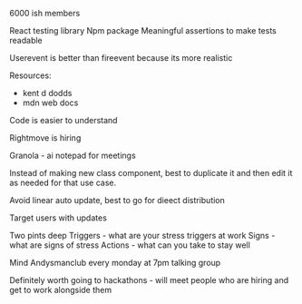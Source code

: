 
6000 ish members


React testing library 
Npm package
Meaningful assertions to make tests readable

Userevent is better than fireevent because its more realistic

Resources: 
- kent d dodds 
- mdn web docs

Code is easier to understand

Rightmove is hiring 


Granola - ai notepad for meetings 

Instead of making new class component, best to duplicate it and then edit it as needed for that use case. 

Avoid linear auto update, best to go for dieect distribution 


Target users with updates

Two pints deep
Triggers - what are your stress triggers at work 
Signs - what are signs of stress
Actions - what can you take to stay well


Mind 
Andysmanclub every monday at 7pm talking group 


Definitely worth going to hackathons - will meet people who are hiring and get to work alongside them 




